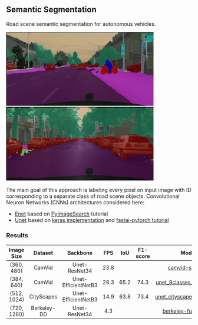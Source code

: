 ## Semantic Segmentation
Road scene semantic segmentation for autonomous vehicles.

<img src="https://github.com/RuslanAgishev/robot_scene_understanding/blob/master/Semantic_Segmentation/ENet/output/munich_seg_output.png" width="400" /> <img src="https://github.com/RuslanAgishev/robot_scene_understanding/blob/master/Semantic_Segmentation/ENet/output/example_02_seg_output.png" width="400" />

The main goal of this approach is labeling every pixel on input image with ID
corresponding to a separate class of road scene objects.
Convolutional Neuron Networks (CNNs) architectures considered here:
- [Enet](https://arxiv.org/abs/1606.02147) based on [PyImageSearch](https://www.pyimagesearch.com/2018/09/03/semantic-segmentation-with-opencv-and-deep-learning/) tutorial
- [Unet](https://arxiv.org/abs/1505.04597) based on [keras implementation](https://github.com/qubvel/segmentation_models) and [fastai-pytorch tutorial](https://course.fast.ai/videos/?lesson=3)

### Results
| Image Size | Dataset     | Backbone             | FPS  | IoU  | F1-score | Model | Pipeline
|:----------:|:-----------:|:--------------------:|:----:|:----:|:--------:|:-----:|:--------:|
| (360, 480) | CamVid      | Unet-ResNet34        | 23.8 |      |          | [camvid-stage-2]() | [jupyter](https://github.com/RuslanAgishev/robot_scene_understanding/blob/master/Semantic_Segmentation/UNet/fastai/fastai_camvid.ipynb)
| (384, 640) | CamVid      | Unet-EfficientNetB3  | 28.3 | 65.2 | 74.3     | [unet_9classes_200epochs]() | [jupyter](https://github.com/RuslanAgishev/robot_scene_understanding/blob/master/Semantic_Segmentation/UNet/keras/multiclass_segmentation_camvid.ipynb)
| (512, 1024)| CityScapes  | Unet-EfficientNetB3  | 14.9 | 63.8 | 73.4     | [unet_cityscapes_40epochs]() | [jupyter](https://github.com/RuslanAgishev/robot_scene_understanding/blob/master/Semantic_Segmentation/UNet/keras/multiclass_segmentation_cityscapes.ipynb)
| (720, 1280)| Berkeley-DD | Unet-ResNet34        | 4.3  |      |          | [berkeley-full-size-2]() | [jupyter](https://github.com/RuslanAgishev/robot_scene_understanding/blob/master/Semantic_Segmentation/UNet/fastai/fastai_berkeley.ipynb)
